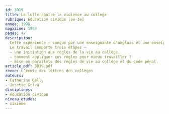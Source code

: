 ```yaml
---
id: 3019
title: La lutte contre la violence au collège
rubrique: Éducation civique [6e-3e]
annee: 1998
magazine: 1998
pages: 47
description: 
  Cette expérience – conçue par une enseignante d’anglais et une enseignante d’histoire-géographie – a été menée dans un collège de six cent cinquante élèves de la banlieue nord de Paris, classée ZEP et zone sensible.
  Le travail comporte trois étapes – 
  – une initiation aux règles de la vie au collège.
  – comment appliquer ces règles pour mieux travailler ?
  – mise en parallèle des règles de vie au collège et du code pénal.
article_pdf: 3019.pdf
revue: L’école des lettres des collèges
auteurs:
- Catherine Gelly
- Josette Griva
disciplines:
- éducation civique
niveau_etudes:
- sixième
---
```

